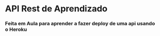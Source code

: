 # API Rest de Aprendizado

### Feita em Aula para aprender a fazer deploy de uma api usando o Heroku
